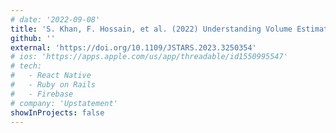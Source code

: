 ```yaml
---
# date: '2022-09-08'
title: 'S. Khan, F. Hossain, et al. (2022) Understanding Volume Estimation Uncertainty of Lakes and Wetlands Using Satellites and Citizen Science, IEEE JSTARS.'
github: ''
external: 'https://doi.org/10.1109/JSTARS.2023.3250354'
# ios: 'https://apps.apple.com/us/app/threadable/id1550995547'
# tech:
#   - React Native
#   - Ruby on Rails
#   - Firebase
# company: 'Upstatement'
showInProjects: false
---
```

